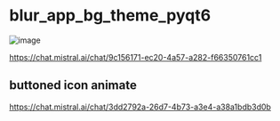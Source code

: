 # blur_app_bg_theme_pyqt6

![image](https://github.com/user-attachments/assets/dc222877-9588-44dc-bdde-ea5e7d56fae6)


https://chat.mistral.ai/chat/9c156171-ec20-4a57-a282-f66350761cc1


## buttoned icon animate 

https://chat.mistral.ai/chat/3dd2792a-26d7-4b73-a3e4-a38a1bdb3d0b
